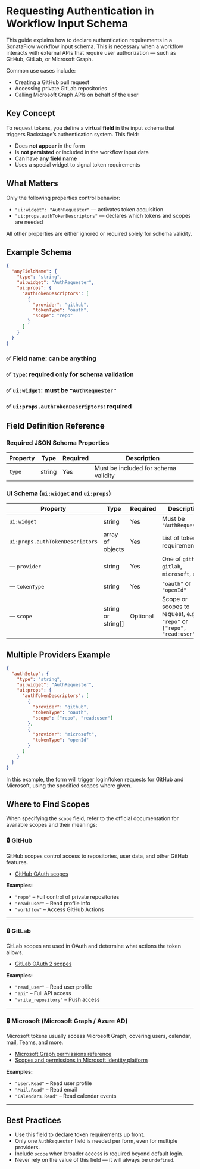 # Requesting Authentication in Workflow Input Schema

This guide explains how to declare authentication requirements in a SonataFlow workflow input schema. This is necessary when a workflow interacts with external APIs that require user authorization — such as GitHub, GitLab, or Microsoft Graph.

Common use cases include:

- Creating a GitHub pull request
- Accessing private GitLab repositories
- Calling Microsoft Graph APIs on behalf of the user

## Key Concept

To request tokens, you define a **virtual field** in the input schema that triggers Backstage’s authentication system. This field:

- Does **not appear** in the form
- Is **not persisted** or included in the workflow input data
- Can have **any field name**
- Uses a special widget to signal token requirements

## What Matters

Only the following properties control behavior:

- `"ui:widget": "AuthRequester"` — activates token acquisition
- `"ui:props.authTokenDescriptors"` — declares which tokens and scopes are needed

All other properties are either ignored or required solely for schema validity.

## Example Schema

```json
{
  "anyFieldName": {
    "type": "string",
    "ui:widget": "AuthRequester",
    "ui:props": {
      "authTokenDescriptors": [
        {
          "provider": "github",
          "tokenType": "oauth",
          "scope": "repo"
        }
      ]
    }
  }
}
```

### ✅ Field name: can be anything

### ✅ `type`: required only for schema validation

### ✅ `ui:widget`: must be `"AuthRequester"`

### ✅ `ui:props.authTokenDescriptors`: required

## Field Definition Reference

### Required JSON Schema Properties

| Property | Type   | Required | Description                          |
| -------- | ------ | -------- | ------------------------------------ |
| `type`   | string | Yes      | Must be included for schema validity |

### UI Schema (`ui:widget` and `ui:props`)

| Property                        | Type               | Required | Description                                                           |
| ------------------------------- | ------------------ | -------- | --------------------------------------------------------------------- |
| `ui:widget`                     | string             | Yes      | Must be `"AuthRequester"`                                             |
| `ui:props.authTokenDescriptors` | array of objects   | Yes      | List of token requirements                                            |
| — `provider`                    | string             | Yes      | One of `github`, `gitlab`, `microsoft`, etc.                          |
| — `tokenType`                   | string             | Yes      | `"oauth"` or `"openId"`                                               |
| — `scope`                       | string or string[] | Optional | Scope or scopes to request, e.g., `"repo"` or `["repo", "read:user"]` |

## Multiple Providers Example

```json
{
  "authSetup": {
    "type": "string",
    "ui:widget": "AuthRequester",
    "ui:props": {
      "authTokenDescriptors": [
        {
          "provider": "github",
          "tokenType": "oauth",
          "scope": ["repo", "read:user"]
        },
        {
          "provider": "microsoft",
          "tokenType": "openId"
        }
      ]
    }
  }
}
```

In this example, the form will trigger login/token requests for GitHub and Microsoft, using the specified scopes where given.

## Where to Find Scopes

When specifying the `scope` field, refer to the official documentation for available scopes and their meanings:

### 🔒 GitHub

GitHub scopes control access to repositories, user data, and other GitHub features.

- [GitHub OAuth scopes](https://docs.github.com/en/apps/oauth-apps/building-oauth-apps/scopes-for-oauth-apps)

**Examples:**

- `"repo"` – Full control of private repositories
- `"read:user"` – Read profile info
- `"workflow"` – Access GitHub Actions

---

### 🔒 GitLab

GitLab scopes are used in OAuth and determine what actions the token allows.

- [GitLab OAuth 2 scopes](https://docs.gitlab.com/integration/oauth_provider/#view-all-authorized-applications)

**Examples:**

- `"read_user"` – Read user profile
- `"api"` – Full API access
- `"write_repository"` – Push access

---

### 🔒 Microsoft (Microsoft Graph / Azure AD)

Microsoft tokens usually access Microsoft Graph, covering users, calendar, mail, Teams, and more.

- [Microsoft Graph permissions reference](https://learn.microsoft.com/en-us/graph/permissions-reference)
- [Scopes and permissions in Microsoft identity platform](https://learn.microsoft.com/en-us/azure/active-directory/develop/v2-permissions-and-consent)

**Examples:**

- `"User.Read"` – Read user profile
- `"Mail.Read"` – Read email
- `"Calendars.Read"` – Read calendar events

---

## Best Practices

- Use this field to declare token requirements up front.
- Only one `AuthRequester` field is needed per form, even for multiple providers.
- Include `scope` when broader access is required beyond default login.
- Never rely on the value of this field — it will always be `undefined`.
